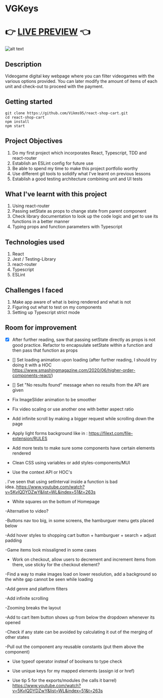 # VGKeys

# 👉 [LIVE PREVIEW](https://vikms95.github.io/react-shop-cart/) 👈

![alt text](/src/assets/VGKeys-showcase.gif "gif of shop cart demo")

## Description
Videogame digital key webpage where you can filter videogames with the various options provided. You can later modify the amount of items of each unit and check-out to proceed with the payment. 

## Getting started

```
git clone https://github.com/Vikms95/react-shop-cart.git
cd react-shop-cart
npm install
npm start
```

## Project Objectives

1. Do my first project which incorporates React, Typescript, TDD and react-router
2. Establish an ESLint config for future use
3. Be able to spend my time to make this project portfolio worthy
4. Use different git tools to solidify what I've learnt on previous lessons
5. Establish a good testing architecture combining unit and UI tests

## What I've learnt with this project

1. Using react-router
2. Passing setState as props to change state from parent component
3. Check library documentation to look up the code logic and get to use its functions in a better manner
4. Typing props and function parameters with Typescript

## Technologies used

1. React
2. Jest / Testing-Library
3. react-router
4. Typescript
5. ESLint

## Challenges I faced 

1. Make app aware of what is being rendered and what is not
2. Figuring out what to test on my components
3. Setting up Typescript strict mode

## Room for improvement

- [x] After further reading, saw that passing setState directly as props
  is not good practice. Refactor to encapsulate setState within a function and then pass that function as props

- [] Set loading animation upon loading (after further reading, I should try doing it with a HOC https://www.smashingmagazine.com/2020/06/higher-order-components-react/)

- [] Set "No results found" message when no results from the API are given

- Fix ImageSlider animation to be smoother

- Fix video scaling or use another one with better aspect ratio

- Add infinite scroll by making a bigger request while scrolling down the page

- Apply light forms background like in : https://filext.com/file-extension/RULES

- Add more tests to make sure some components have certain elements rendered

- Clean CSS using variables or add styles-components/MUI

- Use the context API or HOC's

. I've seen that using setInterval inside a function is bad idea..https://www.youtube.com/watch?v=5KvlQDYDZwY&list=WL&index=51&t=263s

- White squares on the bottom of Homepage

-Alternative to video?

-Buttons nav too big, in some screens, the hamburguer menu gets placed below

-Add hover styles to shopping cart button + hamburguer + search + adjust padding

-Game items look missaligned in some cases

- Work on checkout, allow users to decrement and increment items from there, use sticky for the checkout element?

-Find a way to make images load on lower resolution, add a background so the white gap cannot be seen while loading

-Add genre and platform filters

-Add infinite scrolling

-Zooming breaks the layout

-Add to cart Item button shows up from below the dropdown whenever its opened

-Check if any state can be avoided by calculating it out of the merging of other states

-Pull out the component any reusable constants (put them above the component)

- Use typeof operator insteaf of booleans to type check

- Use unique keys for my mapped elements (assign id or href)

- Use tip 5 for the exports/modules (he calls it barrel) https://www.youtube.com/watch?v=5KvlQDYDZwY&list=WL&index=51&t=263s
